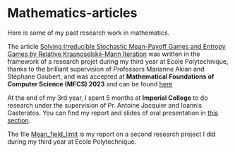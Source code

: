 # Mathematics-articles
Here is some of my past research work in mathematics.

The article [Solving Irreducible Stochastic Mean-Payoff Games and Entropy Games by Relative Krasnoselskii–Mann Iteration](/Krasnoselskii-Mann_article) was written in the framework of a research projet during my third year at Ecole Polytechnique, thanks to the brilliant supervision of Professors Marianne Akian and Stéphane Gaubert, and was accepted at __Mathematical Foundations of Computer Science (MFCS) 2023__ and can be found [here](https://arxiv.org/abs/2305.02458)

At the end of my 3rd year, I spent 5 months at __Imperial College__ to do research under the supervision of Pr. Antoine Jacquier and Ioannis Gasteratos. You can find my report and slides of oral presentation in [this section](/Rough_paths_Imperial_College).

The file [Mean_field_limit](/Mean_field_Limit.pdf) is my report on a second research project I did during my third year at Ecole Polytechnique.
